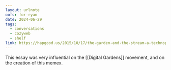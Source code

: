 ```yaml
---
layout: urlnote
oofs: for-ryan
date: 2024-06-29
tags:
  - conversations
  - cozyweb
  - shelf
link: https://hapgood.us/2015/10/17/the-garden-and-the-stream-a-technopastoral/
---
```

This essay was very influential on the [[Digital Gardens]] movement, and on the creation of this memex.
